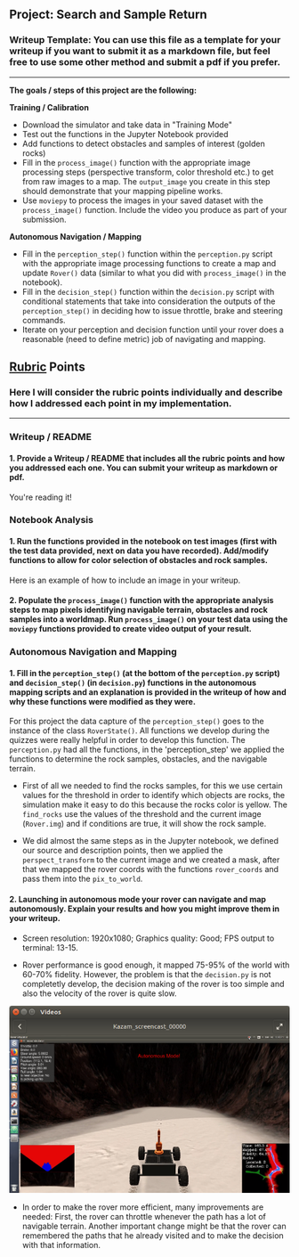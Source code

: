 ## Project: Search and Sample Return
### Writeup Template: You can use this file as a template for your writeup if you want to submit it as a markdown file, but feel free to use some other method and submit a pdf if you prefer.

---


**The goals / steps of this project are the following:**  

**Training / Calibration**  

* Download the simulator and take data in "Training Mode"
* Test out the functions in the Jupyter Notebook provided
* Add functions to detect obstacles and samples of interest (golden rocks)
* Fill in the `process_image()` function with the appropriate image processing steps (perspective transform, color threshold etc.) to get from raw images to a map.  The `output_image` you create in this step should demonstrate that your mapping pipeline works.
* Use `moviepy` to process the images in your saved dataset with the `process_image()` function.  Include the video you produce as part of your submission.

**Autonomous Navigation / Mapping**

* Fill in the `perception_step()` function within the `perception.py` script with the appropriate image processing functions to create a map and update `Rover()` data (similar to what you did with `process_image()` in the notebook).
* Fill in the `decision_step()` function within the `decision.py` script with conditional statements that take into consideration the outputs of the `perception_step()` in deciding how to issue throttle, brake and steering commands.
* Iterate on your perception and decision function until your rover does a reasonable (need to define metric) job of navigating and mapping.  

## [Rubric](https://review.udacity.com/#!/rubrics/916/view) Points
### Here I will consider the rubric points individually and describe how I addressed each point in my implementation.  

---
### Writeup / README

#### 1. Provide a Writeup / README that includes all the rubric points and how you addressed each one.  You can submit your writeup as markdown or pdf.  

You're reading it!

### Notebook Analysis
#### 1. Run the functions provided in the notebook on test images (first with the test data provided, next on data you have recorded). Add/modify functions to allow for color selection of obstacles and rock samples.
Here is an example of how to include an image in your writeup.




#### 2. Populate the `process_image()` function with the appropriate analysis steps to map pixels identifying navigable terrain, obstacles and rock samples into a worldmap.  Run `process_image()` on your test data using the `moviepy` functions provided to create video output of your result.






### Autonomous Navigation and Mapping

#### 1. Fill in the `perception_step()` (at the bottom of the `perception.py` script) and `decision_step()` (in `decision.py`) functions in the autonomous mapping scripts and an explanation is provided in the writeup of how and why these functions were modified as they were.

For this project the data capture of the `perception_step()` goes to the instance of the class `RoverState()`. All functions we develop during the quizzes were really helpful in order to develop this function. The `perception.py` had all the functions, in the 'perception_step' we applied the functions to determine the rock samples, obstacles, and the navigable terrain.

* First of all we needed to find the rocks samples, for this we use certain values for the threshold in order to identify which objects are rocks, the simulation make it easy to do this because the rocks color is yellow. The `find_rocks` use the values of the threshold and the current image (`Rover.img`) and if conditions are true, it will show the rock sample.

* We did almost the same steps as in the Jupyter notebook, we defined our source and description points, then we applied the `perspect_transform` to the current image and we created a mask, after that we mapped the rover coords with the functions `rover_coords` and pass them into the `pix_to_world`.

#### 2. Launching in autonomous mode your rover can navigate and map autonomously.  Explain your results and how you might improve them in your writeup.  

* Screen resolution: 1920x1080; Graphics quality: Good; FPS output to terminal: 13-15.

* Rover performance is good enough, it mapped 75-95% of the world with 60-70% fidelity. However, the problem is that the `decision.py` is not completetly develop, the decision making of the rover is too simple and also the velocity of the rover is quite slow.

![Last Frame](RoverSimu.png)

* In order to make the rover more efficient, many improvements are needed: First, the rover can throttle whenever the path has a lot of navigable terrain. Another important change might be that the rover can remembered the paths that he already visited and to make the decision with that information.
